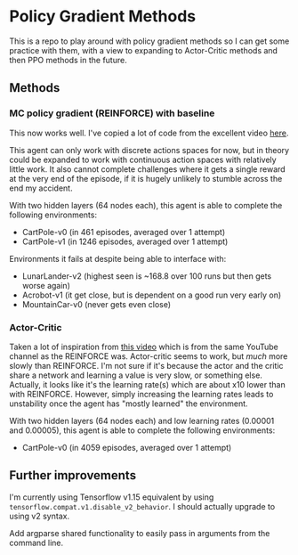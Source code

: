 # Policy Gradient Methods

This is a repo to play around with policy gradient methods so I can get some practice with them, with a view to expanding to Actor-Critic methods and then PPO methods in the future.

## Methods

### MC policy gradient (REINFORCE) with baseline

This now works well. I've copied a lot of code from the excellent video [here](https://www.youtube.com/watch?v=IS0V8z8HXrM).

This agent can only work with discrete actions spaces for now, but in theory could be expanded to work with continuous action spaces with relatively little work. It also cannot complete challenges where it gets a single reward at the very end of the episode, if it is hugely unlikely to stumble across the end my accident.

With two hidden layers (64 nodes each), this agent is able to complete the following environments:

- CartPole-v0 (in 461 episodes, averaged over 1 attempt)
- CartPole-v1 (in 1246 episodes, averaged over 1 attempt)

Environments it fails at despite being able to interface with:

- LunarLander-v2 (highest seen is ~168.8 over 100 runs but then gets worse again)
- Acrobot-v1 (it get close, but is dependent on a good run very early on)
- MountainCar-v0 (never gets even close)

### Actor-Critic

Taken a lot of inspiration from [this video](https://www.youtube.com/watch?v=2vJtbAha3To) which is from the same YouTube channel as the REINFORCE was. Actor-critic seems to work, but _much_ more slowly than REINFORCE. I'm not sure if it's because the actor and the critic share a network and learning a value is very slow, or something else. Actually, it looks like it's the learning rate(s) which are about x10 lower than with REINFORCE. However, simply increasing the learning rates leads to unstability once the agent has "mostly learned" the environment.

With two hidden layers (64 nodes each) and low learning rates (0.00001 and 0.00005), this agent is able to complete the following environments:

- CartPole-v0 (in 4059 episodes, averaged over 1 attempt)

## Further improvements

I'm currently using Tensorflow v1.15 equivalent by using `tensorflow.compat.v1.disable_v2_behavior`. I should actually upgrade to using v2 syntax.

Add argparse shared functionality to easily pass in arguments from the command line.
